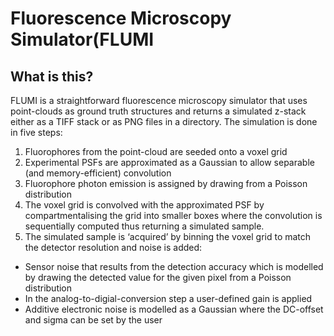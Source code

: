 # Fluorescence Microscopy Simulator(FLUMI

## What is this?

FLUMI is a straightforward fluorescence microscopy simulator that uses point-clouds as ground truth structures and returns a simulated z-stack either as a TIFF stack or as PNG files in a directory. The simulation is done in five steps: 
1. Fluorophores from the point-cloud are seeded onto a voxel grid
2. Experimental PSFs are approximated as a Gaussian to allow separable (and memory-efficient) convolution
3. Fluorophore photon emission is assigned by drawing from a Poisson distribution
4. The voxel grid is convolved with the approximated PSF by compartmentalising the grid into smaller boxes where the convolution is sequentially computed thus returning a simulated sample.
5. The simulated sample is ‘acquired’ by binning the voxel grid to match the detector resolution and noise is added:
  - Sensor noise that results from the detection accuracy which is modelled by drawing the 	detected value for the given  pixel from a Poisson distribution
  - In the analog-to-digial-conversion step a user-defined gain is applied
  - Additive electronic noise is modelled as a Gaussian where the DC-offset and sigma can be  	set by the user

